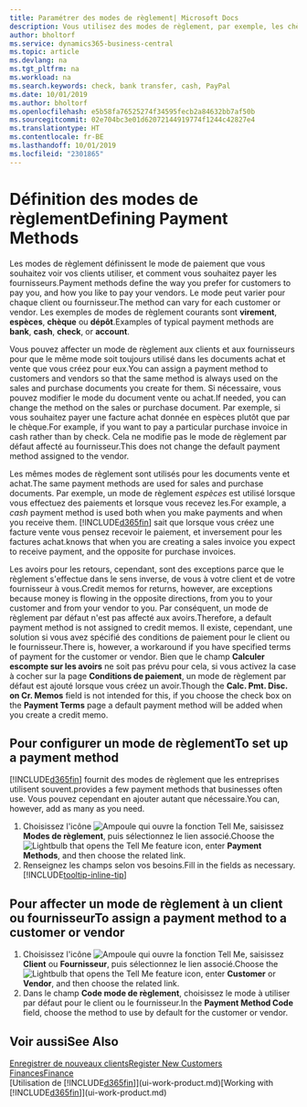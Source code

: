 ```yaml
---
title: Paramétrer des modes de règlement| Microsoft Docs
description: Vous utilisez des modes de règlement, par exemple, les chèques, le transfert bancaire, les espèces, ou Paypal, pour définir la façon dont les factures vente et achat sont payées.
author: bholtorf
ms.service: dynamics365-business-central
ms.topic: article
ms.devlang: na
ms.tgt_pltfrm: na
ms.workload: na
ms.search.keywords: check, bank transfer, cash, PayPal
ms.date: 10/01/2019
ms.author: bholtorf
ms.openlocfilehash: e5b58fa76525274f34595fecb2a84632bb7af50b
ms.sourcegitcommit: 02e704bc3e01d62072144919774f1244c42827e4
ms.translationtype: HT
ms.contentlocale: fr-BE
ms.lasthandoff: 10/01/2019
ms.locfileid: "2301865"
---
```

# <a name="defining-payment-methods"></a><span data-ttu-id="e6e72-103">Définition des modes de règlement</span><span class="sxs-lookup"><span data-stu-id="e6e72-103">Defining Payment Methods</span></span>
<span data-ttu-id="e6e72-104">Les modes de règlement définissent le mode de paiement que vous souhaitez voir vos clients utiliser, et comment vous souhaitez payer les fournisseurs.</span><span class="sxs-lookup"><span data-stu-id="e6e72-104">Payment methods define the way you prefer for customers to pay you, and how you like to pay your vendors.</span></span> <span data-ttu-id="e6e72-105">Le mode peut varier pour chaque client ou fournisseur.</span><span class="sxs-lookup"><span data-stu-id="e6e72-105">The method can vary for each customer or vendor.</span></span> <span data-ttu-id="e6e72-106">Les exemples de modes de règlement courants sont **virement**, **espèces**, **chèque** ou **dépôt**.</span><span class="sxs-lookup"><span data-stu-id="e6e72-106">Examples of typical payment methods are **bank**, **cash**, **check**, or **account**.</span></span>

<span data-ttu-id="e6e72-107">Vous pouvez affecter un mode de règlement aux clients et aux fournisseurs pour que le même mode soit toujours utilisé dans les documents achat et vente que vous créez pour eux.</span><span class="sxs-lookup"><span data-stu-id="e6e72-107">You can assign a payment method to customers and vendors so that the same method is always used on the sales and purchase documents you create for them.</span></span> <span data-ttu-id="e6e72-108">Si nécessaire, vous pouvez modifier le mode du document vente ou achat.</span><span class="sxs-lookup"><span data-stu-id="e6e72-108">If needed, you can change the method on the sales or purchase document.</span></span> <span data-ttu-id="e6e72-109">Par exemple, si vous souhaitez payer une facture achat donnée en espèces plutôt que par le chèque.</span><span class="sxs-lookup"><span data-stu-id="e6e72-109">For example, if you want to pay a particular purchase invoice in cash rather than by check.</span></span> <span data-ttu-id="e6e72-110">Cela ne modifie pas le mode de règlement par défaut affecté au fournisseur.</span><span class="sxs-lookup"><span data-stu-id="e6e72-110">This does not change the default payment method assigned to the vendor.</span></span>

<span data-ttu-id="e6e72-111">Les mêmes modes de règlement sont utilisés pour les documents vente et achat.</span><span class="sxs-lookup"><span data-stu-id="e6e72-111">The same payment methods are used for sales and purchase documents.</span></span> <span data-ttu-id="e6e72-112">Par exemple, un mode de règlement _espèces_ est utilisé lorsque vous effectuez des paiements et lorsque vous recevez les.</span><span class="sxs-lookup"><span data-stu-id="e6e72-112">For example, a _cash_ payment method is used both when you make payments and when you receive them.</span></span> [!INCLUDE[d365fin](includes/d365fin_md.md)] <span data-ttu-id="e6e72-113">sait que lorsque vous créez une facture vente vous pensez recevoir le paiement, et inversement pour les factures achat.</span><span class="sxs-lookup"><span data-stu-id="e6e72-113">knows that when you are creating a sales invoice you expect to receive payment, and the opposite for purchase invoices.</span></span>

<span data-ttu-id="e6e72-114">Les avoirs pour les retours, cependant, sont des exceptions parce que le règlement s'effectue dans le sens inverse, de vous à votre client et de votre fournisseur à vous.</span><span class="sxs-lookup"><span data-stu-id="e6e72-114">Credit memos for returns, however, are exceptions because money is flowing in the opposite directions, from you to your customer and from your vendor to you.</span></span> <span data-ttu-id="e6e72-115">Par conséquent, un mode de règlement par défaut n'est pas affecté aux avoirs.</span><span class="sxs-lookup"><span data-stu-id="e6e72-115">Therefore, a default payment method is not assigned to credit memos.</span></span> <span data-ttu-id="e6e72-116">Il existe, cependant, une solution si vous avez spécifié des conditions de paiement pour le client ou le fournisseur.</span><span class="sxs-lookup"><span data-stu-id="e6e72-116">There is, however, a workaround if you have specified terms of payment for the customer or vendor.</span></span> <span data-ttu-id="e6e72-117">Bien que le champ **Calculer escompte sur les avoirs** ne soit pas prévu pour cela, si vous activez la case à cocher sur la page **Conditions de paiement**, un mode de règlement par défaut est ajouté lorsque vous créez un avoir.</span><span class="sxs-lookup"><span data-stu-id="e6e72-117">Though the **Calc. Pmt. Disc. on Cr. Memos** field is not intended for this, if you choose the check box on the **Payment Terms** page a default payment method will be added when you create a credit memo.</span></span>

## <a name="to-set-up-a-payment-method"></a><span data-ttu-id="e6e72-118">Pour configurer un mode de règlement</span><span class="sxs-lookup"><span data-stu-id="e6e72-118">To set up a payment method</span></span>
[!INCLUDE[d365fin](includes/d365fin_md.md)] <span data-ttu-id="e6e72-119">fournit des modes de règlement que les entreprises utilisent souvent.</span><span class="sxs-lookup"><span data-stu-id="e6e72-119">provides a few payment methods that businesses often use.</span></span> <span data-ttu-id="e6e72-120">Vous pouvez cependant en ajouter autant que nécessaire.</span><span class="sxs-lookup"><span data-stu-id="e6e72-120">You can, however, add as many as you need.</span></span>

1. <span data-ttu-id="e6e72-121">Choisissez l'icône ![Ampoule qui ouvre la fonction Tell Me](media/ui-search/search_small.png "Dites-moi ce que vous voulez faire"), saisissez **Modes de règlement**, puis sélectionnez le lien associé.</span><span class="sxs-lookup"><span data-stu-id="e6e72-121">Choose the ![Lightbulb that opens the Tell Me feature](media/ui-search/search_small.png "Tell me what you want to do") icon, enter **Payment Methods**, and then choose the related link.</span></span>
2. <span data-ttu-id="e6e72-122">Renseignez les champs selon vos besoins.</span><span class="sxs-lookup"><span data-stu-id="e6e72-122">Fill in the fields as necessary.</span></span> [!INCLUDE[tooltip-inline-tip](includes/tooltip-inline-tip_md.md)]

## <a name="to-assign-a-payment-method-to-a-customer-or-vendor"></a><span data-ttu-id="e6e72-123">Pour affecter un mode de règlement à un client ou fournisseur</span><span class="sxs-lookup"><span data-stu-id="e6e72-123">To assign a payment method to a customer or vendor</span></span>
1. <span data-ttu-id="e6e72-124">Choisissez l'icône ![Ampoule qui ouvre la fonction Tell Me](media/ui-search/search_small.png "Dites-moi ce que vous voulez faire"), saisissez **Client** ou **Fournisseur**, puis sélectionnez le lien associé.</span><span class="sxs-lookup"><span data-stu-id="e6e72-124">Choose the ![Lightbulb that opens the Tell Me feature](media/ui-search/search_small.png "Tell me what you want to do") icon, enter **Customer** or **Vendor**, and then choose the related link.</span></span>
2. <span data-ttu-id="e6e72-125">Dans le champ **Code mode de règlement**, choisissez le mode à utiliser par défaut pour le client ou le fournisseur.</span><span class="sxs-lookup"><span data-stu-id="e6e72-125">In the **Payment Method Code** field, choose the method to use by default for the customer or vendor.</span></span>

## <a name="see-also"></a><span data-ttu-id="e6e72-126">Voir aussi</span><span class="sxs-lookup"><span data-stu-id="e6e72-126">See Also</span></span>
[<span data-ttu-id="e6e72-127">Enregistrer de nouveaux clients</span><span class="sxs-lookup"><span data-stu-id="e6e72-127">Register New Customers</span></span>](sales-how-register-new-customers.md)  
[<span data-ttu-id="e6e72-128">Finances</span><span class="sxs-lookup"><span data-stu-id="e6e72-128">Finance</span></span>](finance.md)  
<span data-ttu-id="e6e72-129">[Utilisation de [!INCLUDE[d365fin](includes/d365fin_md.md)]](ui-work-product.md)</span><span class="sxs-lookup"><span data-stu-id="e6e72-129">[Working with [!INCLUDE[d365fin](includes/d365fin_md.md)]](ui-work-product.md)</span></span>  

